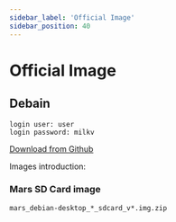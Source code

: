 ```yaml
---
sidebar_label: 'Official Image'
sidebar_position: 40
---
```

# Official Image

## Debain   

~~~
login user: user  
login password: milkv
~~~

[Download from Github](https://github.com/milkv-mars/mars-buildroot-sdk/releases/)

Images introduction:

### Mars SD Card image
```
mars_debian-desktop_*_sdcard_v*.img.zip
```
